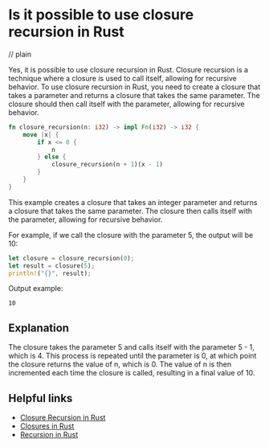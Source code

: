 # Is it possible to use closure recursion in Rust
// plain

Yes, it is possible to use closure recursion in Rust. Closure recursion is a technique where a closure is used to call itself, allowing for recursive behavior. To use closure recursion in Rust, you need to create a closure that takes a parameter and returns a closure that takes the same parameter. The closure should then call itself with the parameter, allowing for recursive behavior.
```rust
fn closure_recursion(n: i32) -> impl Fn(i32) -> i32 {
    move |x| {
        if x <= 0 {
            n
        } else {
            closure_recursion(n + 1)(x - 1)
        }
    }
}
```
This example creates a closure that takes an integer parameter and returns a closure that takes the same parameter. The closure then calls itself with the parameter, allowing for recursive behavior.

For example, if we call the closure with the parameter 5, the output will be 10:
```rust
let closure = closure_recursion(0);
let result = closure(5);
println!("{}", result);
```
Output example:
```
10
```
## Explanation
 The closure takes the parameter 5 and calls itself with the parameter 5 - 1, which is 4. This process is repeated until the parameter is 0, at which point the closure returns the value of n, which is 0. The value of n is then incremented each time the closure is called, resulting in a final value of 10.

## Helpful links
- [Closure Recursion in Rust](https://doc.rust-lang.org/book/ch19-05-advanced-functions-and-closures.html#closure-recursion)
- [Closures in Rust](https://doc.rust-lang.org/book/ch13-01-closures.html)
- [Recursion in Rust](https://doc.rust-lang.org/book/ch03-03-how-functions-work.html#recursion)